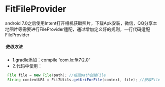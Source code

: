 # FitFileProvider
android 7.0之后使用Intent打开相机获取照片，下载Apk安装，微信，QQ分享本地图片等需要进行FileProvider适配，通过增加定义好的规则，一行代码适配FileProvider
##### 使用方法
+ 1.gradle添加：compile 'com.lx:fit7:2.0' 
+ 2.代码中使用：
```java
 File file = new File(path); //根据path创建File
 String contentURl = Fit7Utils.getUriForFile(context, file); //获取File的Content地址
```